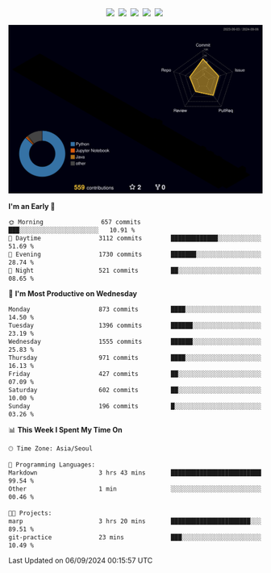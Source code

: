 <!-- ![Header](./github-header-image.png) -->

<div align="center">
  <img src="https://ziadoua.github.io/m3-Markdown-Badges/badges/FastAPI/fastapi1.svg" />&nbsp
  <img src="https://ziadoua.github.io/m3-Markdown-Badges/badges/Git/git1.svg" />&nbsp
  <img src="https://ziadoua.github.io/m3-Markdown-Badges/badges/Linux/linux2.svg" />&nbsp
  <img src="https://ziadoua.github.io/m3-Markdown-Badges/badges/PostgreSQL/postgresql3.svg" />&nbsp
  <img src="https://ziadoua.github.io/m3-Markdown-Badges/badges/Python/python3.svg" />&nbsp
</div>

![](./profile-3d-contrib/profile-night-rainbow.svg)

<!--START_SECTION:waka-->
**I'm an Early 🐤** 

```text
🌞 Morning                657 commits         ███░░░░░░░░░░░░░░░░░░░░░░   10.91 % 
🌆 Daytime                3112 commits        █████████████░░░░░░░░░░░░   51.69 % 
🌃 Evening                1730 commits        ███████░░░░░░░░░░░░░░░░░░   28.74 % 
🌙 Night                  521 commits         ██░░░░░░░░░░░░░░░░░░░░░░░   08.65 % 
```
📅 **I'm Most Productive on Wednesday** 

```text
Monday                   873 commits         ████░░░░░░░░░░░░░░░░░░░░░   14.50 % 
Tuesday                  1396 commits        ██████░░░░░░░░░░░░░░░░░░░   23.19 % 
Wednesday                1555 commits        ██████░░░░░░░░░░░░░░░░░░░   25.83 % 
Thursday                 971 commits         ████░░░░░░░░░░░░░░░░░░░░░   16.13 % 
Friday                   427 commits         ██░░░░░░░░░░░░░░░░░░░░░░░   07.09 % 
Saturday                 602 commits         ██░░░░░░░░░░░░░░░░░░░░░░░   10.00 % 
Sunday                   196 commits         █░░░░░░░░░░░░░░░░░░░░░░░░   03.26 % 
```


📊 **This Week I Spent My Time On** 

```text
🕑︎ Time Zone: Asia/Seoul

💬 Programming Languages: 
Markdown                 3 hrs 43 mins       █████████████████████████   99.54 % 
Other                    1 min               ░░░░░░░░░░░░░░░░░░░░░░░░░   00.46 % 

🐱‍💻 Projects: 
marp                     3 hrs 20 mins       ██████████████████████░░░   89.51 % 
git-practice             23 mins             ███░░░░░░░░░░░░░░░░░░░░░░   10.49 % 
```


 Last Updated on 06/09/2024 00:15:57 UTC
<!--END_SECTION:waka-->




